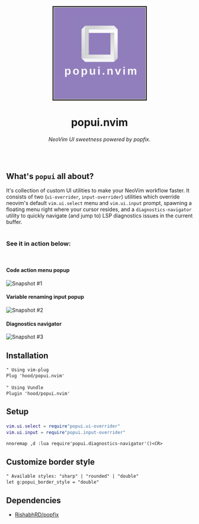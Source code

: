 <div align="center">
  <img src="/logo.png" alt="Logo" title="Logo">
  <h1>popui.nvim</h1>
  <h6>NeoVim UI sweetness powered by popfix.</h6>
</div>

<br/>

## What's `popui` all about?
It's collection of custom UI utilities to make your NeoVim workflow faster. It consists of two (`ui-overrider`, `input-overrider`) utilities which override neovim's default `vim.ui.select` menu and `vim.ui.input` prompt, spawning a floating menu right where your cursor resides, and a `diagnostics-navigator` utility to quickly navigate (and jump to) LSP diagnostics issues in the current buffer.
<br/><br/>
<h3>See it in action below:</h3>
<br/>
<h4>Code action menu popup</h4>

![Snapshot #1](https://i.imgur.com/ZKRBssU.png)
<br/>
<h4>Variable renaming input popup</h4>

![Snapshot #2](https://i.imgur.com/G4tkHhK.png)
<br />
<h4>Diagnostics navigator</h4>

![Snapshot #3](https://i.imgur.com/Ny0TfXz.png)

## Installation
```viml
" Using vim-plug
Plug 'hood/popui.nvim'

" Using Vundle
Plugin 'hood/popui.nvim'
```

## Setup
```lua
vim.ui.select = require"popui.ui-overrider"
vim.ui.input = require"popui.input-overrider"
```
```vim
nnoremap ,d :lua require'popui.diagnostics-navigator'()<CR>
```

## Customize border style
```vim
" Available styles: "sharp" | "rounded" | "double"
let g:popui_border_style = "double"
```

## Dependencies
* [RishabhRD/popfix](https://github.com/RishabhRD/popfix)
